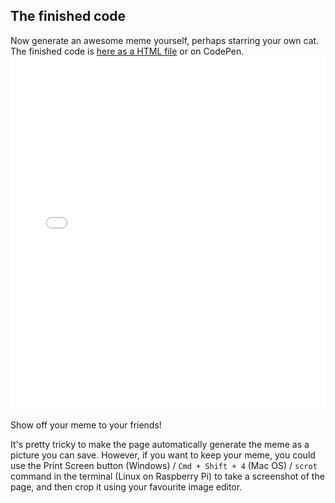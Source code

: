 ## The finished code

Now generate an awesome meme yourself, perhaps starring your own cat. The finished code is [here as a HTML file](resources/index.html) or on CodePen. <iframe height='567' scrolling='no' title='Cat Meme Generator' src='//codepen.io/rpflaura/embed/NbbveK/?height=567&theme-id=0&default-tab=js,result&embed-version=2' frameborder='no' allowtransparency='true' allowfullscreen='true' style='width: 100%;' mark="crwd-mark">See the Pen <a href='https://codepen.io/rpflaura/pen/NbbveK/'>Cat Meme Generator</a> by Laura Sach (<a href='https://codepen.io/rpflaura'>@rpflaura</a>) on <a href='https://codepen.io'>CodePen</a>.
</iframe>

Show off your meme to your friends!

It's pretty tricky to make the page automatically generate the meme as a picture you can save. However, if you want to keep your meme, you could use the Print Screen button (Windows) / `Cmd + Shift + 4` (Mac OS) / `scrot` command in the terminal (Linux on Raspberry Pi) to take a screenshot of the page, and then crop it using your favourite image editor.
